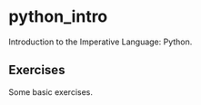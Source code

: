 # python_intro
Introduction to the Imperative Language: Python.

## Exercises 
Some basic exercises.
